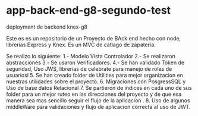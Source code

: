 # app-back-end-g8-segundo-test
deployment de backend knex-g8

Este es es un repositorio de un Proyecto de BAck end hecho con node, librerias Express y Knex. 
Es un MVC  de catlago de zapateria. 

Se realizo lo siguiente: 
1.-  Modelo Vista Controlador
2.- Se realizaron abstracciones
3.- Se usaron Verificadores. 
4.- Se han validado Token de seguridad, Uso JWS, librerias de celebrate para manejo de roles de usuariosl 
5. Se han creado folder de Utilities para mejor organizacion en nuestras utilidades sobre el proyecto. 
6. Migraciones con PosgressSQL y Uso de base datos Relacional
7. Se partieron de indices en cada uno de sus folder para un mejor ruteo en las direcciones del proyecto y de que esa manera sea mas sencillo seguir el flujo de  la aplicacion . 
8. Uso de algunos middleWare para validaciones y flujo de aplicacion correcta al uso de JWT. 
